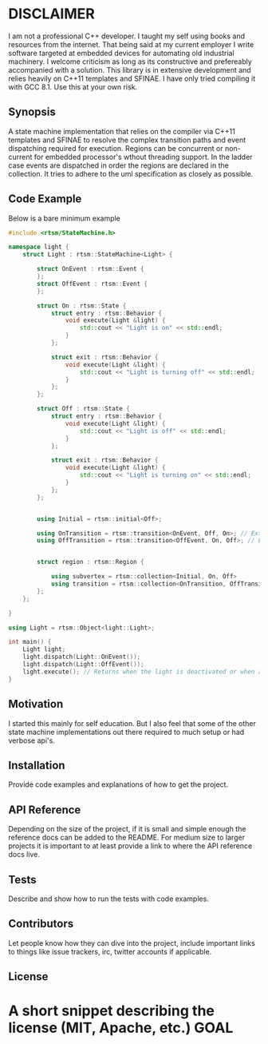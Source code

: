 # DISCLAIMER
I am not a professional C++ developer.  I taught my self using books and resources from the internet. That being said at my current employer I write software  targeted at embedded devices for automating old industrial machinery.  I welcome criticism as long as its constructive and prefereably accompanied
with a solution.  This library is in extensive development and relies heavily on C++11 templates and SFINAE. I have only tried compiling it with GCC 8.1. Use this at your own risk.

## Synopsis

A state machine implementation that relies on the compiler via C++11 templates and SFINAE to resolve the complex 
transition paths and event dispatching required for execution. Regions can be concurrent or non-current for embedded processor's wthout threading support. In the ladder case events are dispatched in order the regions are declared in the collection. It tries to adhere to the uml specification as closely as possible.

## Code Example
Below is a bare minimum example
```cpp
#include <rtsm/StateMachine.h>

namespace light {
    struct Light : rtsm::StateMachine<Light> {

        struct OnEvent : rtsm::Event {
        };
        struct OffEvent : rtsm::Event {
        };

        struct On : rtsm::State {
            struct entry : rtsm::Behavior {
                void execute(Light &light) {
                    std::cout << "Light is on" << std::endl;
                }
            };

            struct exit : rtsm::Behavior {
                void execute(Light &light) {
                    std::cout << "Light is turning off" << std::endl;
                }
            };
        };

        struct Off : rtsm::State {
            struct entry : rtsm::Behavior {
                void execute(Light &light) {
                    std::cout << "Light is off" << std::endl;
                }
            };

            struct exit : rtsm::Behavior {
                void execute(Light &light) {
                    std::cout << "Light is turning on" << std::endl;
                }
            };
        };


        using Initial = rtsm::initial<Off>;

        using OnTransition = rtsm::transition<OnEvent, Off, On>; // External transition
        using OffTransition = rtsm::transition<OffEvent, On, Off>; // External transition


        struct region : rtsm::Region {

            using subvertex = rtsm::collection<Initial, On, Off>
            using transition = rtsm::collection<OnTransition, OffTransition, BlinkTransition>;
        };
    };

}

using Light = rtsm::Object<light::Light>;

int main() {
    Light light;
    light.dispatch(Light::OnEvent());
    light.dispatch(Light::OffEvent());
    light.execute(); // Returns when the light is deactivated or when a FinalState is reached
}

```

## Motivation

I started this mainly for self education.  But I also feel that some of the other state machine implementations out there required to much setup or had verbose api's.


## Installation

Provide code examples and explanations of how to get the project.

## API Reference

Depending on the size of the project, if it is small and simple enough the reference docs can be added to the README. For medium size to larger projects it is important to at least provide a link to where the API reference docs live.

## Tests

Describe and show how to run the tests with code examples.

## Contributors

Let people know how they can dive into the project, include important links to things like issue trackers, irc, twitter accounts if applicable.

## License

A short snippet describing the license (MIT, Apache, etc.)
GOAL
====





